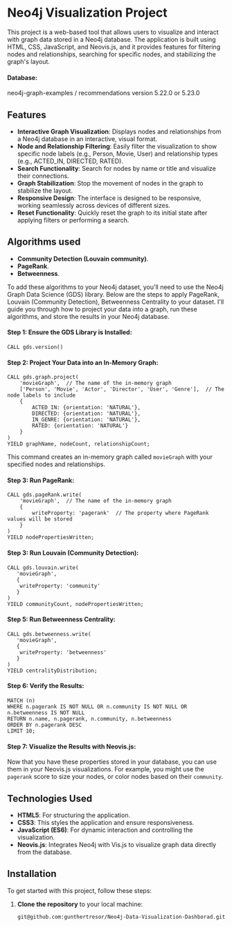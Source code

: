 # Neo4j Visualization Project

This project is a web-based tool that allows users to visualize and interact with graph data stored in a Neo4j database. The application is built using HTML, CSS, JavaScript, and Neovis.js, and it provides features for filtering nodes and relationships, searching for specific nodes, and stabilizing the graph's layout.
#### Database:
neo4j-graph-examples / recommendations version 5.22.0 or 5.23.0

## Features

- **Interactive Graph Visualization**: Displays nodes and relationships from a Neo4j database in an interactive, visual format.
- **Node and Relationship Filtering**: Easily filter the visualization to show specific node labels (e.g., Person, Movie, User) and relationship types (e.g., ACTED_IN, DIRECTED, RATED).
- **Search Functionality**: Search for nodes by name or title and visualize their connections.
- **Graph Stabilization**: Stop the movement of nodes in the graph to stabilize the layout.
- **Responsive Design**: The interface is designed to be responsive, working seamlessly across devices of different sizes.
- **Reset Functionality**: Quickly reset the graph to its initial state after applying filters or performing a search.

## Algorithms used

- **Community Detection (Louvain community)**.
- **PageRank**.
- **Betweenness**.

To add these algorithms to your Neo4j dataset, you'll need to use the Neo4j Graph Data Science (GDS) library. Below are the steps to apply PageRank, Louvain (Community Detection), Betweenness Centrality to your dataset. I'll guide you through how to project your data into a graph, run these algorithms, and store the results in your Neo4j database.

#### Step 1: Ensure the GDS Library is Installed: 
```
CALL gds.version()
```
#### Step 2: Project Your Data into an In-Memory Graph:
```
CALL gds.graph.project(
    'movieGraph',  // The name of the in-memory graph
    ['Person', 'Movie', 'Actor', 'Director', 'User', 'Genre'],  // The node labels to include
    {
        ACTED_IN: {orientation: 'NATURAL'},
        DIRECTED: {orientation: 'NATURAL'},
        IN_GENRE: {orientation: 'NATURAL'},
        RATED: {orientation: 'NATURAL'}
    }
)
YIELD graphName, nodeCount, relationshipCount;
```
This command creates an in-memory graph called `movieGraph` with your specified nodes and relationships.
#### Step 3: Run PageRank:
```
CALL gds.pageRank.write(
    'movieGraph',  // The name of the in-memory graph
    {
        writeProperty: 'pagerank'  // The property where PageRank values will be stored
    }
)
YIELD nodePropertiesWritten;
```
#### Step 3: Run Louvain (Community Detection):
```
CALL gds.louvain.write(
   'movieGraph',
   {
    writeProperty: 'community'
   }
)
YIELD communityCount, nodePropertiesWritten;
```
#### Step 5: Run Betweenness Centrality:
```
CALL gds.betweenness.write(
   'movieGraph',
   {
    writeProperty: 'betweenness'
   }
)
YIELD centralityDistribution;
```
#### Step 6: Verify the Results:
```
MATCH (n)
WHERE n.pagerank IS NOT NULL OR n.community IS NOT NULL OR n.betweenness IS NOT NULL
RETURN n.name, n.pagerank, n.community, n.betweenness
ORDER BY n.pagerank DESC
LIMIT 10;
```
#### Step 7: Visualize the Results with Neovis.js:
Now that you have these properties stored in your database, you can use them in your Neovis.js visualizations. For example, you might use the `pagerank` score to size your nodes, or color nodes based on their `community`.
## Technologies Used

- **HTML5**: For structuring the application.
- **CSS3**: This styles the application and ensure responsiveness.
- **JavaScript (ES6)**: For dynamic interaction and controlling the visualization.
- **Neovis.js**: Integrates Neo4j with Vis.js to visualize graph data directly from the database.

## Installation

To get started with this project, follow these steps:

1. **Clone the repository** to your local machine:
   ```bash
   git@github.com:gunthertresor/Neo4j-Data-Visualization-Dashborad.git
  
